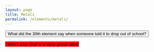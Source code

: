 ```yaml
---
layout: page
title: Metals
permalink: /elements/metals/
---
```

<button>What did the 30th element say when someone told it to drop out of school?</button> 

<i style="background-color: red;">I don't zinc that's a very good idea!</i>